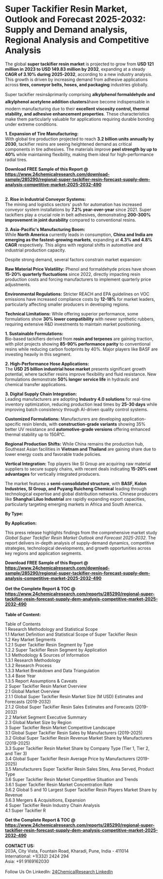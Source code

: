 <h1>Super Tackifier Resin Market, Outlook and Forecast 2025-2032: Supply and Demand analysis, Regional Analysis and Competitive Analysis</h1><p>The global <strong>super tackifier resin market</strong> is projected to grow from <strong>USD 121 million in 2023 to USD 149.83 million by 2032</strong>, expanding at a steady <strong>CAGR of 3.10% during 2025-2032</strong>, according to a new industry analysis. This growth is driven by increasing demand from adhesive applications across <strong>tires, conveyor belts, hoses, and packaging</strong> industries globally.</p><p>Super tackifier resinsâprimarily comprising <strong>alkylphenol formaldehyde and alkylphenol acetylene addition clusters</strong>âhave become indispensable in modern manufacturing due to their <strong>excellent viscosity control, thermal stability, and adhesive enhancement properties</strong>. These characteristics make them particularly valuable for applications requiring durable bonding under extreme conditions.</p><p><strong>1. Expansion of Tire Manufacturing:</strong><br>
With global tire production projected to reach <strong>3.2 billion units annually by 2030</strong>, tackifier resins are seeing heightened demand as critical components in tire adhesives. The materials improve <strong>peel strength by up to 40%</strong> while maintaining flexibility, making them ideal for high-performance radial tires.</p><div><b>Download FREE Sample of this Report @ 
            <a href="https://www.24chemicalresearch.com/download-sample/285290/regional-super-tackifier-resin-forecast-supply-dem-analysis-competitive-market-2025-2032-490">
            https://www.24chemicalresearch.com/download-sample/285290/regional-super-tackifier-resin-forecast-supply-dem-analysis-competitive-market-2025-2032-490</a></b></div><br><p><strong>2. Rise in Industrial Conveyor Systems:</strong><br>
The mining and logistics sectors' push for automation has increased conveyor system installations by <strong>7.2% year-over-year</strong> since 2021. Super tackifiers play a crucial role in belt adhesives, demonstrating <strong>200-300% improvement in joint durability</strong> compared to conventional resins.</p><p><strong>3. Asia-Pacific's Manufacturing Boom:</strong><br>
While <strong>North America</strong> currently leads in consumption, <strong>China and India are emerging as the fastest-growing markets</strong>, expanding at <strong>4.3% and 4.8% CAGR</strong> respectively. This aligns with regional shifts in automotive and industrial production capacity.</p><p>Despite strong demand, several factors constrain market expansion:</p><p><strong>Raw Material Price Volatility:</strong> Phenol and formaldehyde prices have shown <strong>15-20% quarterly fluctuations</strong> since 2022, directly impacting resin production costs and forcing manufacturers to implement quarterly price adjustments.</p><p><strong>Environmental Regulations:</strong> Stricter REACH and EPA guidelines on VOC emissions have increased compliance costs by <strong>12-18%</strong> for market leaders, particularly affecting smaller producers in developing regions.</p><p><strong>Technical Limitations:</strong> While offering superior performance, some formulations show <strong>30% lower compatibility</strong> with newer synthetic rubbers, requiring extensive R&amp;D investments to maintain market positioning.</p><p><strong>1. Sustainable Formulations:</strong><br>
Bio-based tackifiers derived from <strong>rosin and terpenes</strong> are gaining traction, with pilot projects showing <strong>85-90% performance parity</strong> to conventional resins while reducing carbon footprints by 40%. Major players like BASF are investing heavily in this segment.</p><p><strong>2. High-Performance Hose Applications:</strong><br>
The <strong>USD 25 billion industrial hose market</strong> presents significant growth potential, where tackifier resins improve flexibility and fluid resistance. New formulations demonstrate <strong>50% longer service life</strong> in hydraulic and chemical transfer applications.</p><p><strong>3. Digital Supply Chain Integration:</strong><br>
Leading manufacturers are adopting <strong>Industry 4.0 solutions</strong> for real-time inventory optimization, reducing production lead times by <strong>25-30 days</strong> while improving batch consistency through AI-driven quality control systems.</p><p><strong>Customized Formulations:</strong> Manufacturers are developing application-specific resin blends, with <strong>construction-grade variants</strong> showing 35% better UV resistance and <strong>automotive-grade versions</strong> offering enhanced thermal stability up to 150Â°C.</p><p><strong>Regional Production Shifts:</strong> While China remains the production hub, Southeast Asian facilities in <strong>Vietnam and Thailand</strong> are gaining share due to lower energy costs and favorable trade policies.</p><p><strong>Vertical Integration:</strong> Top players like SI Group are acquiring raw material suppliers to secure supply chains, with recent deals indicating <strong>15-20% cost advantages</strong> for vertically integrated producers.</p><p>The market features a <strong>semi-consolidated structure</strong>, with <strong>BASF, Kolon Industries, SI Group, and Puyang Ruicheng Chemical</strong> leading through technological expertise and global distribution networks. Chinese producers like <strong>Shanghai Liluo Industrial</strong> are rapidly expanding export capacities, particularly targeting emerging markets in Africa and South America.</p><p><strong>By Type:</strong></p><p><strong>By Application:</strong></p><p>This press release highlights findings from the comprehensive market study <em>Global Super Tackifier Resin Market Outlook and Forecast 2025-2032</em>. The report delivers in-depth analysis of supply-demand dynamics, competitive strategies, technological developments, and growth opportunities across key regions and application segments.</p><div><b>Download FREE Sample of this Report @ 
            <a href="https://www.24chemicalresearch.com/download-sample/285290/regional-super-tackifier-resin-forecast-supply-dem-analysis-competitive-market-2025-2032-490">
            https://www.24chemicalresearch.com/download-sample/285290/regional-super-tackifier-resin-forecast-supply-dem-analysis-competitive-market-2025-2032-490</a></b></div><br><div><b>Get the Complete Report & TOC @ 
            <a href="https://www.24chemicalresearch.com/reports/285290/regional-super-tackifier-resin-forecast-supply-dem-analysis-competitive-market-2025-2032-490">
            https://www.24chemicalresearch.com/reports/285290/regional-super-tackifier-resin-forecast-supply-dem-analysis-competitive-market-2025-2032-490</a></b></div><br>
            <b>Table of Content:</b><p>Table of Contents<br />
1 Research Methodology and Statistical Scope<br />
1.1 Market Definition and Statistical Scope of Super Tackifier Resin<br />
1.2 Key Market Segments<br />
1.2.1 Super Tackifier Resin Segment by Type<br />
1.2.2 Super Tackifier Resin Segment by Application<br />
1.3 Methodology & Sources of Information<br />
1.3.1 Research Methodology<br />
1.3.2 Research Process<br />
1.3.3 Market Breakdown and Data Triangulation<br />
1.3.4 Base Year<br />
1.3.5 Report Assumptions & Caveats<br />
2 Super Tackifier Resin Market Overview<br />
2.1 Global Market Overview<br />
2.1.1 Global Super Tackifier Resin Market Size (M USD) Estimates and Forecasts (2019-2032)<br />
2.1.2 Global Super Tackifier Resin Sales Estimates and Forecasts (2019-2032)<br />
2.2 Market Segment Executive Summary<br />
2.3 Global Market Size by Region<br />
3 Super Tackifier Resin Market Competitive Landscape<br />
3.1 Global Super Tackifier Resin Sales by Manufacturers (2019-2025)<br />
3.2 Global Super Tackifier Resin Revenue Market Share by Manufacturers (2019-2025)<br />
3.3 Super Tackifier Resin Market Share by Company Type (Tier 1, Tier 2, and Tier 3)<br />
3.4 Global Super Tackifier Resin Average Price by Manufacturers (2019-2025)<br />
3.5 Manufacturers Super Tackifier Resin Sales Sites, Area Served, Product Type<br />
3.6 Super Tackifier Resin Market Competitive Situation and Trends<br />
3.6.1 Super Tackifier Resin Market Concentration Rate<br />
3.6.2 Global 5 and 10 Largest Super Tackifier Resin Players Market Share by Revenue<br />
3.6.3 Mergers & Acquisitions, Expansion<br />
4 Super Tackifier Resin Industry Chain Analysis<br />
4.1 Super Tackifier R</p><div><b>Get the Complete Report & TOC @ 
            <a href="https://www.24chemicalresearch.com/reports/285290/regional-super-tackifier-resin-forecast-supply-dem-analysis-competitive-market-2025-2032-490">
            https://www.24chemicalresearch.com/reports/285290/regional-super-tackifier-resin-forecast-supply-dem-analysis-competitive-market-2025-2032-490</a></b></div><br><b>CONTACT US:</b><br>
            203A, City Vista, Fountain Road, Kharadi, Pune, India - 411014<br>
            International: +1(332) 2424 294<br>
            Asia: +91 9169162030 <br><br>
            Follow Us On LinkedIn: <a href="https://www.linkedin.com/company/24chemicalresearch/">24ChemicalResearch LinkedIn</a>